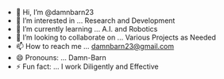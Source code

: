 - 👋 Hi, I’m @damnbarn23
- 👀 I’m interested in ... Research and Development
- 🌱 I’m currently learning ... A.I. and Robotics
- 💞️ I’m looking to collaborate on ... Various Projects as Needed
- 📫 How to reach me ... damnbarn23@gmail.com
- 😄 Pronouns: ... Damn-Barn
- ⚡ Fun fact: ... I work Diligently and Effective

<!---
damnbarn23/damnbarn23 is a ✨ special ✨ repository because its `README.md` (this file) appears on your GitHub profile.
You can click the Preview link to take a look at your changes.
--->
